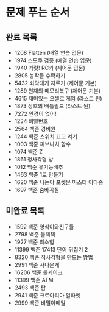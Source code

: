 <h1>문제 푸는 순서</h1>
<h2>완료 목록</h2>

+ 1208 Flatten (배열 연습 입문)
+ 1974 스도쿠 검증 (배열 연습 입문)
+ 1940 가랏! RC카 (제어문 입문)
+ 2805 농작물 수확하기
+ 5432 쇠막대기 자르기 (제어문 기본)
+ 1289 원재의 메모리복구 (제어문 기본)
+ 4615 재미있는 오셀로 게임 (라스트 원)
+ 1873 상호의 배틀필드 (라스트 원)
+ 7272 안경이 없어!
+ 1234 비밀번호
+ 2564 백준 경비원
+ 1244 백준 스위치 끄고 켜기
+ 1003 백준 피보나치 함수
+ 1074 백준 Z
+ 1861 정사각형 방
+ 1012 백준 유기농배추
+ 1463 백준 1로 만들기
+ 1620 백준 나는야 포켓몬 마스터 이다솜
+ 1697 백준 숨바꼭질


<h2>미완료 목록</h2>

+ 1592 백준 영식이와친구들
+ 2798 백준 블랙잭
+ 1927 백준 최소힙
+ 11399 백준 17413 단어 뒤집기 2
+ 8320 백준 직사각형을 만드는 방법
+ 2991 백준 사나운개
+ 16206 백준 롤케이크
+ 11399 백준 ATM
+ 2493 백준 탑
+ 2941 백준 크로아티아 알파벳
+ 2999 백준 비밀이메일





